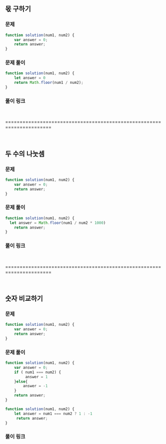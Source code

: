 ## 몫 구하기

### 문제
```javascript
function solution(num1, num2) {
    var answer = 0;
    return answer;
}
```

### 문제 풀이
```javascript
function solution(num1, num2) {
    let answer = 0
    return Math.floor(num1 / num2);
}
```

### 풀이 링크 

<br/>
 
======================================================================

<br/>

## 두 수의 나눗셈

### 문제
```javascript
function solution(num1, num2) {
    var answer = 0;
    return answer;
}
```

### 문제 풀이
```javascript
function solution(num1, num2) {
  let answer = Math.floor(num1 / num2 * 1000)
    return answer;
}
```

### 풀이 링크 

<br/>
 
======================================================================

<br/>

## 숫자 비교하기 

### 문제
```javascript
function solution(num1, num2) {
    var answer = 0;
    return answer;
}
```

### 문제 풀이
```javascript
function solution(num1, num2) {
    var answer = 0;
    if ( num1 === num2) {
         answer = 1
    }else{
        answer = -1
    }
    return answer;
}

function solution(num1, num2) {
    let answer = num1 === num2 ? 1 : -1
     return answer;
}
```

### 풀이 링크 